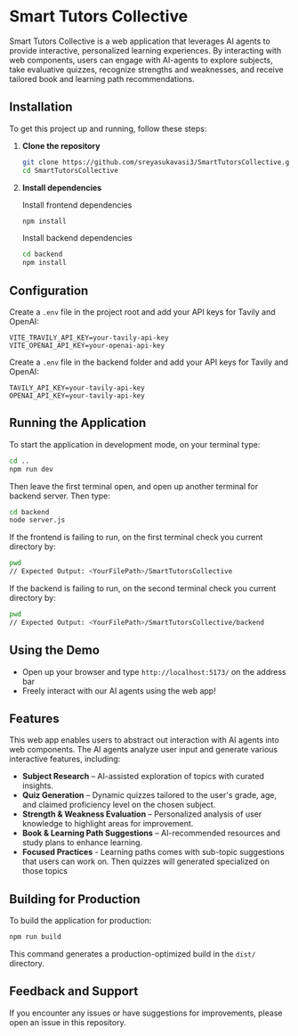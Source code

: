 # Smart Tutors Collective

Smart Tutors Collective is a web application that leverages AI agents to provide interactive, personalized learning experiences. By interacting with web components, users can engage with AI-agents to explore subjects, take evaluative quizzes, recognize strengths and weaknesses, and receive tailored book and learning path recommendations.

## Installation

To get this project up and running, follow these steps:

1. **Clone the repository**

   ```bash
   git clone https://github.com/sreyasukavasi3/SmartTutorsCollective.git
   cd SmartTutorsCollective
   ```

2. **Install dependencies**

   Install frontend dependencies
   ```bash
   npm install
   ```

   Install backend dependencies
   ```bash
   cd backend
   npm install
   ```

## Configuration

Create a `.env` file in the project root and add your API keys for Tavily and OpenAI:

```
VITE_TRAVILY_API_KEY=your-tavily-api-key
VITE_OPENAI_API_KEY=your-openai-api-key
```

Create a `.env` file in the backend folder and add your API keys for Tavily and OpenAI:

```
TAVILY_API_KEY=your-tavily-api-key
OPENAI_API_KEY=your-tavily-api-key
```

## Running the Application

To start the application in development mode, on your terminal type:

```bash
cd ..
npm run dev
```

Then leave the first terminal open, and open up another terminal for backend server. Then type:
```bash
cd backend
node server.js
```

If the frontend is failing to run, on the first terminal check you current directory by:
```bash
pwd
// Expected Output: <YourFilePath>/SmartTutorsCollective
```

If the backend is failing to run, on the second terminal check you current directory by:
```bash
pwd
// Expected Output: <YourFilePath>/SmartTutorsCollective/backend
```

## Using the Demo

- Open up your browser and type `http://localhost:5173/` on the address bar
- Freely interact with our AI agents using the web app!

## Features

This web app enables users to abstract out interaction with AI agents into web components. The AI agents analyze user input and generate various interactive features, including:

- **Subject Research** – AI-assisted exploration of topics with curated insights.
- **Quiz Generation** – Dynamic quizzes tailored to the user's grade, age, and claimed proficiency level on the chosen subject.
- **Strength & Weakness Evaluation** – Personalized analysis of user knowledge to highlight areas for improvement.
- **Book & Learning Path Suggestions** – AI-recommended resources and study plans to enhance learning.
- **Focused Practices** - Learning paths comes with sub-topic suggestions that users can work on. Then quizzes will generated specialized on those topics

## Building for Production

To build the application for production:

```bash
npm run build
```

This command generates a production-optimized build in the `dist/` directory.

## Feedback and Support

If you encounter any issues or have suggestions for improvements, please open an issue in this repository.